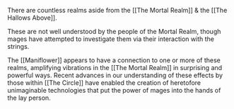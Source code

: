 
There are countless realms aside from the [[The Mortal Realm]] & the [[The Hallows Above]].

These are not well understood by the people of the Mortal Realm, though mages have attempted to investigate them via their interaction with the strings.

The [[Maniflower]] appears to have a connection to one or more of these realms, amplifying vibrations in the [[The Mortal Realm]] in surprising and powerful ways. Recent advances in our understanding of these effects by those within [[The Circle]] have enabled the creation of heretofore unimaginable technologies that put the power of mages into the hands of the lay person.
